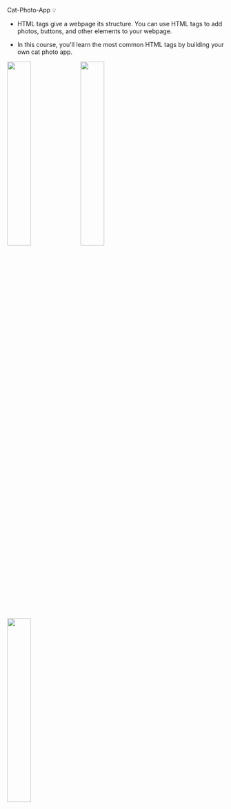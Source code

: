 Cat-Photo-App 💡

- HTML tags give a webpage its structure. You can use HTML tags to add photos, buttons, and other elements to your webpage.

- In this course, you'll learn the most common HTML tags by building your own cat photo app.

<img src="https://github.com/Hager-elhwarii/Responsive-Web-Design-FreeCodeCamp/assets/80959882/d8426df6-9218-4e87-82bc-0dc7a536babb" width="33%" height="33%"/>
<img src="https://github.com/Hager-elhwarii/Responsive-Web-Design-FreeCodeCamp/assets/80959882/3c129b0c-8560-4d28-8987-722fe6d2aa15" width="33%" height="33%" />
<img src="https://github.com/Hager-elhwarii/Responsive-Web-Design-FreeCodeCamp/assets/80959882/d50e2032-89ee-4ace-b510-c058856b5066" width="33%" height="33%"/>


